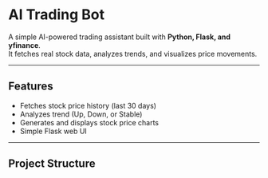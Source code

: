# AI Trading Bot

A simple AI-powered trading assistant built with **Python, Flask, and yfinance**.  
It fetches real stock data, analyzes trends, and visualizes price movements.

---

## Features
- Fetches stock price history (last 30 days)
- Analyzes trend (Up, Down, or Stable)
- Generates and displays stock price charts
- Simple Flask web UI

---

## Project Structure
